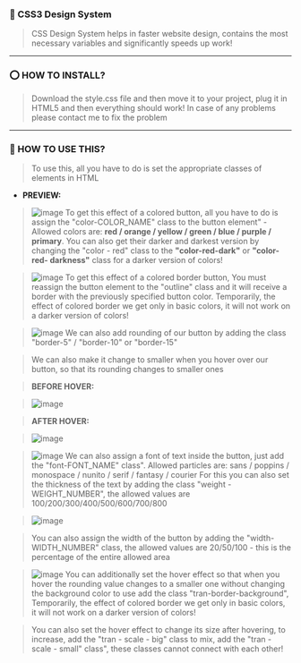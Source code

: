 ### 🎨 CSS3 Design System
>  CSS Design System helps in faster website design, contains the most necessary variables and significantly speeds up work!

---

### ⭕ HOW TO INSTALL?
>  Download the style.css file and then move it to your project, plug it in HTML5 and then everything should work! In case of any problems please contact me to fix the problem

---

### 👀 HOW TO USE THIS?
>  To use this, all you have to do is set the appropriate classes of elements in HTML

* **PREVIEW:**
> ![image](https://user-images.githubusercontent.com/75419729/179207936-8f3ca5e2-8f34-4528-bbab-6003a5853fe9.png)
>  To get this effect of a colored button, all you have to do is assign the "color-COLOR_NAME" class to the button element" - Allowed colors are: **red / orange / yellow / green / blue / purple / primary**. You can also get their darker and darkest version by changing the "color - red" class to the **"color-red-dark"** or **"color-red- darkness"** class for a darker version of colors!

> ![image](https://user-images.githubusercontent.com/75419729/179208820-f3ac7151-5daa-4328-9577-22256669395c.png)
> To get this effect of a colored border button, You must reassign the button element to the "outline" class and it will receive a border with the previously specified button color. Temporarily, the effect of colored border we get only in basic colors, it will not work on a darker version of colors!

> ![image](https://user-images.githubusercontent.com/75419729/179209481-ec064fca-6e4c-4acf-8fde-8c9f3d8ed348.png)
> We can also add rounding of our button by adding the class "border-5" / "border-10" or "border-15"

> We can also make it change to smaller when you hover over our button, so that its rounding changes to smaller ones

> **BEFORE HOVER:**

> ![image](https://user-images.githubusercontent.com/75419729/179209882-782f8c1c-23a3-4683-b3f8-3a233dab37f9.png)

> **AFTER HOVER:**

> ![image](https://user-images.githubusercontent.com/75419729/179210210-1a036bdd-2b6a-4d1b-81cc-8dc9e11f65b5.png)

> ![image](https://user-images.githubusercontent.com/75419729/179210473-0c9b64d7-5beb-491f-a6f8-cf02c588b3fd.png)
> We can also assign a font of text inside the button, just add the "font-FONT_NAME" class". Allowed particles are: sans / poppins / monospace / nunito / serif / fantasy / courier
> For this you can also set the thickness of the text by adding the class "weight - WEIGHT_NUMBER", the allowed values are 100/200/300/400/500/600/700/800

> ![image](https://user-images.githubusercontent.com/75419729/179211216-474685e0-81f6-48c2-8ba8-de427c46bfbb.png)

> You can also assign the width of the button by adding the "width-WIDTH_NUMBER" class, the allowed values are 20/50/100 - this is the percentage of the entire allowed area

> ![image](https://user-images.githubusercontent.com/75419729/179211553-dcc62bb8-addb-4c3a-b229-8f56a9e7c656.png)
> You can additionally set the hover effect so that when you hover the rounding value changes to a smaller one without changing the background color to use add the class "tran-border-background", Temporarily, the effect of colored border we get only in basic colors, it will not work on a darker version of colors!

> You can also set the hover effect to change its size after hovering, to increase, add the "tran - scale - big" class to mix, add the "tran - scale - small" class", these classes cannot connect with each other!
